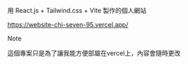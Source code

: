 用 React.js + Tailwind.css + Vite 製作的個人網站

https://website-chi-seven-95.vercel.app/

> [!NOTE]  
> 這個專案只是為了讓我能方便部屬在vercel上，內容會隨時更改

